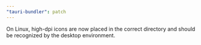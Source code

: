 ```yaml
---
"tauri-bundler": patch
---
```


On Linux, high-dpi icons are now placed in the correct directory
and should be recognized by the desktop environment.
